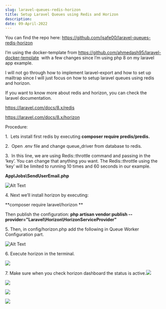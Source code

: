 ```yaml
---
slug: laravel-queues-redis-horizon
title: Setup Laravel Queues using Redis and Horizon
description: 
date: 09-April-2022
---
```


You can find the repo here: <https://github.com/jsafe00/laravel-queues-redis-horizon>

I’m using the docker-template from <https://github.com/ahmedash95/laravel-docker-template>  with a few changes since I’m using php 8 on my laravel app example.

I will not go through how to implement laravel-export and how to set up mailtrap since I will just focus on how to setup laravel queues using redis and horizon.

If you want to know more about redis and horizon, you can check the laravel documentation.

<https://laravel.com/docs/8.x/redis>

<https://laravel.com/docs/8.x/horizon> 

Procedure:

1.  Lets install first redis by executing  **composer require predis/predis.**

2.  Open .env file and change queue_driver from database to redis.

3.  In this line, we are using Redis::throttle command and passing in the ‘key’. You can change that anything you want. The Redis::throttle using the ‘key’ will be limited to running 10 times and 60 seconds in our example.

**App\Jobs\SendUserEmail.php**

![Alt Text](https://lh3.googleusercontent.com/5mMB0ZCgxlmTvsEu8Dn-IDQ3dRpD1ROV9nBNKUb8TkX5zSwbZLtzvtP7Ni0YuozRARAH8J3Uoczd4sFekI8fP01fvRS3tjv7KeBLmVc7eUHI5AuCBYrboKaFzMJm8v_8QJA8-dj08vk=w2400)

4. Next we’ll install horizon by executing:

\*\*composer require laravel/horizon \*\*

Then publish the configuration: **php artisan vendor:publish --provider="Laravel\Horizon\HorizonServiceProvider"**

5. Then, in config/horizon.php add the following in Queue Worker Configuration part.

![Alt Text](https://lh3.googleusercontent.com/yxBhstCw-BNe7gqUJeLCKUPKXLJgKojc7RIdfedUm_XdBg2CxfZ4wRIkxgA2QhsqJM1HuJckoP-1XZTkZGXXD9wv8vXzC7Qq6Cq_SNhAAfwL3nwq1iArTYpKqOr3YK_r6FB1zq3FFjM=w2400)

6. Execute horizon in the terminal.

![](https://lh3.googleusercontent.com/7i6EE6z0p8aKS-U_VbABu6eDPqvo3PRUvZGhBTZDBkO_XsjTvfhTdVeC6rIg3qIc9rgV0Ls-7molJ2SgGdJQBsIE7TDmrMQJfHryYRDpW20CGe-JMcrkb4kkmjj8Ctx1bMcXmlJxnPs=w2400)

7. Make sure when you check horizon dashboard the status is active.![](https://lh3.googleusercontent.com/aLxAtOBChQS7GpEJon-pR_UBwiyVDKSAS3bGcc-FIPcYKshrYa3AwPfWB4wSKJtHufZQYJZ1lemUp3r1bOht-P2aZAP80YOP7SRdj5TcFEh5oUH03FfHIpWvt44pFhqLtnA2_eGaVPM=w2400)

![](https://lh3.googleusercontent.com/RJR21gH6VrXr4CxqqRrtAy8CZZFgkZ_33MpM4cqkS8_YZh0lqzNkaRI8QfWnvS22KFneloS9tmq-otMOpVqmgH2X482h6W2EAHcWd9WRtt5bydW5EI5LI9AM1weH8itu1xfWbZmuh24=w2400)

![](https://lh3.googleusercontent.com/lxchbrwDtQdS9qL17TFb30vCm0b8gKbehyCgE-AUzIFu3tyq44ssUcA9ezSzFqz18-MnCb1ix84Env72CLEqKNfDDzW-9iurM42aLCW5BmN-K7pMoaw8mYG7E9DBBiQkLqtsDvyD15s=w2400)


![](https://lh3.googleusercontent.com/7c1G5f3RHJnH8-C28feQzAuUdrdCNuEp_m_cYhDp3nUTMHEX6fnIra4LRGElmC0yqBtXsdGS8u1xL15lMH0Ac-_zh3IIctmejRYPj9l3K3EKPwlQKsAoj5jLRhMwea-a6ugkaSNbXaM=w2400)


